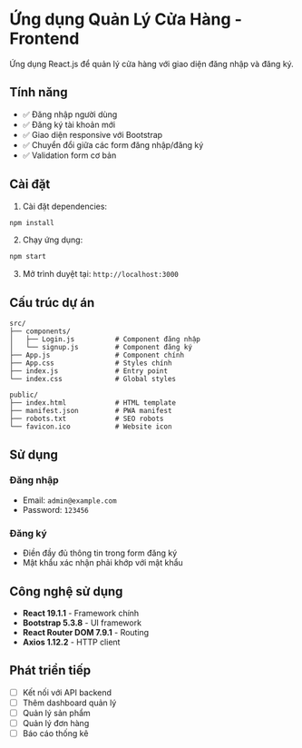 # Ứng dụng Quản Lý Cửa Hàng - Frontend

Ứng dụng React.js để quản lý cửa hàng với giao diện đăng nhập và đăng ký.

## Tính năng

- ✅ Đăng nhập người dùng
- ✅ Đăng ký tài khoản mới
- ✅ Giao diện responsive với Bootstrap
- ✅ Chuyển đổi giữa các form đăng nhập/đăng ký
- ✅ Validation form cơ bản

## Cài đặt

1. Cài đặt dependencies:
```bash
npm install
```

2. Chạy ứng dụng:
```bash
npm start
```

3. Mở trình duyệt tại: `http://localhost:3000`

## Cấu trúc dự án

```
src/
├── components/
│   ├── Login.js          # Component đăng nhập
│   └── signup.js         # Component đăng ký
├── App.js                # Component chính
├── App.css               # Styles chính
├── index.js              # Entry point
└── index.css             # Global styles

public/
├── index.html            # HTML template
├── manifest.json         # PWA manifest
├── robots.txt            # SEO robots
└── favicon.ico           # Website icon
```

## Sử dụng

### Đăng nhập
- Email: `admin@example.com`
- Password: `123456`

### Đăng ký
- Điền đầy đủ thông tin trong form đăng ký
- Mật khẩu xác nhận phải khớp với mật khẩu

## Công nghệ sử dụng

- **React 19.1.1** - Framework chính
- **Bootstrap 5.3.8** - UI framework
- **React Router DOM 7.9.1** - Routing
- **Axios 1.12.2** - HTTP client

## Phát triển tiếp

- [ ] Kết nối với API backend
- [ ] Thêm dashboard quản lý
- [ ] Quản lý sản phẩm
- [ ] Quản lý đơn hàng
- [ ] Báo cáo thống kê